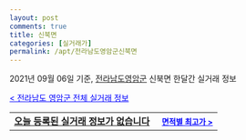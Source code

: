 ```yaml
---
layout: post
comments: true
title: 신북면
categories: [실거래가]
permalink: /apt/전라남도영암군신북면
---
```


2021년 09월 06일 기준, <a href="/apt/전라남도영암군">전라남도영암군</a> 신북면 한달간 실거래 정보

<a style="color: blue;" href="/apt/전라남도영암군">< 전라남도 영암군 전체 실거래 정보</a>
<!---- start ---->
<table>
  <tr>
    <td colspan="4" style="font-weight: bold;"><a href="/apt/전라남도영암군신북면{name_without_space}">오늘 등록된 실거래 정보가 없습니다</a> &nbsp;&nbsp;&nbsp; <a style="color: blue; font-size: smaller;" href="/apt/전라남도영암군신북면{name_without_space}">면적별 최고가 ></a></td>
  </tr>
    
</table>
<!---- end ---->
    